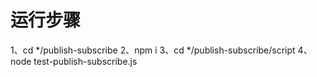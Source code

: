 # 运行步骤
1、cd */publish-subscribe
2、npm i
3、cd */publish-subscribe/script
4、node test-publish-subscribe.js

